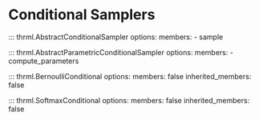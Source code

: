 # Conditional Samplers

::: thrml.AbstractConditionalSampler
    options:
        members:
            - sample

::: thrml.AbstractParametricConditionalSampler
    options:
        members:
            - compute_parameters

::: thrml.BernoulliConditional
    options:
        members: false
        inherited_members: false

::: thrml.SoftmaxConditional
    options:
        members: false
        inherited_members: false